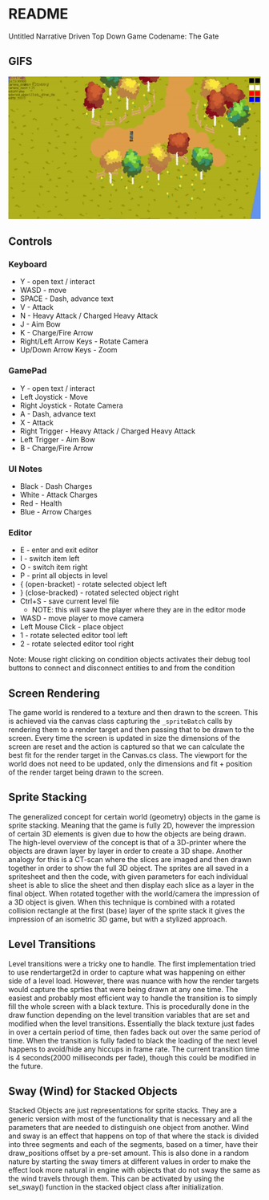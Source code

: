 # README

Untitled Narrative Driven Top Down Game
Codename: The Gate

## GIFS
![](https://github.com/zinja12/gate/blob/main/gifs/gategif1_f.gif)

## Controls
### Keyboard
- Y - open text / interact
- WASD - move
- SPACE - Dash, advance text
- V - Attack
- N - Heavy Attack / Charged Heavy Attack
- J - Aim Bow
- K - Charge/Fire Arrow
- Right/Left Arrow Keys - Rotate Camera
- Up/Down Arrow Keys - Zoom

### GamePad
- Y - open text / interact
- Left Joystick - Move
- Right Joystick - Rotate Camera
- A - Dash, advance text
- X - Attack
- Right Trigger - Heavy Attack / Charged Heavy Attack
- Left Trigger - Aim Bow
- B - Charge/Fire Arrow

### UI Notes
- Black - Dash Charges
- White - Attack Charges
- Red - Health
- Blue - Arrow Charges

### Editor
- E - enter and exit editor
- I - switch item left
- O - switch item right
- P - print all objects in level
- { (open-bracket) - rotate selected object left
- } (close-bracked) - rotated selected object right
- Ctrl+S - save current level file
    - NOTE: this will save the player where they are in the editor mode
- WASD - move player to move camera
- Left Mouse Click - place object
- 1 - rotate selected editor tool left
- 2 - rotate selected editor tool right

Note: Mouse right clicking on condition objects activates their debug tool buttons to connect and disconnect entities to and from the condition

## Screen Rendering
The game world is rendered to a texture and then drawn to the screen. This is achieved via the canvas class capturing the `_spriteBatch` calls by rendering them to a render target and then passing that to be drawn to the screen. Every time the screen is updated in size the dimensions of the screen are reset and the action is captured so that we can calculate the best fit for the render target in the Canvas.cs class. The viewport for the world does not need to be updated, only the dimensions and fit + position of the render target being drawn to the screen.

## Sprite Stacking
The generalized concept for certain world (geometry) objects in the game is sprite stacking. Meaning that the game is fully 2D, however the impression of certain 3D elements is given due to how the objects are being drawn. The high-level overview of the concept is that of a 3D-printer where the objects are drawn layer by layer in order to create a 3D shape. Another analogy for this is a CT-scan where the slices are imaged and then drawn together in order to show the full 3D object. The sprites are all saved in a spritesheet and then the code, with given parameters for each individual sheet is able to slice the sheet and then display each slice as a layer in the final object. When rotated together with the world/camera the impression of a 3D object is given. When this technique is combined with a rotated collision rectangle at the first (base) layer of the sprite stack it gives the impression of an isometric 3D game, but with a stylized approach.

## Level Transitions
Level transitions were a tricky one to handle. The first implementation tried to use rendertarget2d in order to capture what was happening on either side of a level load. However, there was nuance with how the render targets would capture the sprties that were being drawn at any one time. The easiest and probably most efficient way to handle the transition is to simply fill the whole screen with a black texture. This is procedurally done in the draw function depending on the level transition variables that are set and modified when the level transitions. Essentially the black texture just fades in over a certain period of time, then fades back out over the same period of time. When the transition is fully faded to black the loading of the next level happens to avoid/hide any hiccups in frame rate. The current transition time is 4 seconds(2000 milliseconds per fade), though this could be modified in the future.

## Sway (Wind) for Stacked Objects
Stacked Objects are just representations for sprite stacks. They are a generic version with most of the functionality that is necessary and all the parameters that are needed to distinguish one object from another. Wind and sway is an effect that happens on top of that where the stack is divided into three segments and each of the segments, based on a timer, have their draw_positions offset by a pre-set amount. This is also done in a random nature by starting the sway timers at different values in order to make the effect look more natural in engine with objects that do not sway the same as the wind travels through them. This can be activated by using the set_sway() function in the stacked object class after initialization.